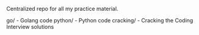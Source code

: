 Centralized repo for all my practice material.

go/ - Golang code
python/ - Python code
cracking/ - Cracking the Coding Interview solutions
